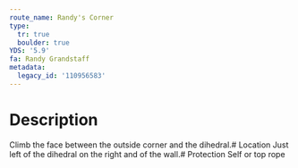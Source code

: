 ```yaml
---
route_name: Randy's Corner
type:
  tr: true
  boulder: true
YDS: '5.9'
fa: Randy Grandstaff
metadata:
  legacy_id: '110956583'
---
```

# Description
Climb the face between the outside corner and the dihedral.# Location
Just left of the dihedral on the right and of the wall.# Protection
Self or top rope